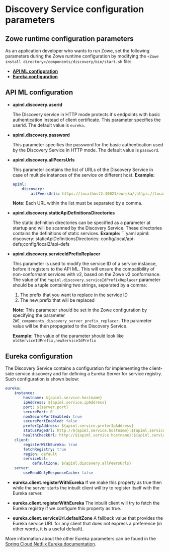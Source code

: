 # Discovery Service configuration parameters

## Zowe runtime configuration parameters

As an application developer who wants to run Zowe, set the following parameters during the Zowe runtime configuration by modifying the `<Zowe install directory>/components/discovery/bin/start.sh` file:

* **[API ML configuration](#api-ml-configuration)**
* **[Eureka configuration](#eureka-configuration)**

## API ML configuration

* **apiml.discovery.userid**

    The Discovery service in HTTP mode protects it's endpoints with basic authentication instead of client certificate. This parameter  specifies the userid. The default value is `eureka`. 

* **apiml.discovery.password**

    This parameter specifies the password for the basic authentication used by the Discovery Service in HTTP mode. The default value is `password`.
    
* **apiml.discovery.allPeersUrls**

    This parameter contains the list of URLs of the Discovery Service in case of multiple instances of the service on different host. 
    **Example:** 
    ```yaml
    apiml:
        discovery:
            allPeersUrls: https://localhost2:10021/eureka/,https://localhost3:10031/eureka/
    ```
    **Note:** Each URL within the list must be separated by a comma.
    
* **apiml.discovery.staticApiDefinitionsDirectories**

    The static definition directories can be specified as a parameter at startup and will be scanned by the Discovery Service. These directories contains the definitions of static services.
     **Example:** 
        ```yaml
        apiml:
            discovery:
                staticApiDefinitionsDirectories: config/local/api-defs;config/local2/api-defs

* **apiml.discovery.serviceIdPrefixReplacer**
    
    This parameter is used to modify the service ID of a service instance, before it registers to the API ML.
    This will ensure the compatibility of non-conformant services with v2, based on the Zowe v2 conformance.
    The value of the `*apiml.discovery.serviceIdPrefixReplacer` parameter should be a tuple containing two strings, separated by a comma:
    1. The prefix that you want to replace in the service ID
    2. The new prefix that will be replaced
    
   **Note:** This parameter should be set in the Zowe configuration by specifying the parameter `ZWE_components_discovery_server_prefix_replacer`.
    The parameter value will be then propagated to the Discovery Service. 

    **Example:**
    The value of the parameter should look like `oldServiceIdPrefix,newServiceIdPrefix`
    

## Eureka configuration

The Discovery Service contains a configuration for implementing the client-side service discovery and for defining a Eureka Server for service registry. Such configuration is shown below:

```yaml
eureka:
    instance:
        hostname: ${apiml.service.hostname}
        ipAddress: ${apiml.service.ipAddress}
        port: ${server.port}
        securePort: 0
        nonSecurePortEnabled: true
        securePortEnabled: false
        preferIpAddress: ${apiml.service.preferIpAddress}
        statusPageUrl: http://${apiml.service.hostname}:${apiml.service.port}/application/info
        healthCheckUrl: http://${apiml.service.hostname}:${apiml.service.port}/application/health
    client:
        registerWithEureka: true
        fetchRegistry: true
        region: default
        serviceUrl:
            defaultZone: ${apiml.discovery.allPeersUrls}
    server:
        useReadOnlyResponseCache: false
```

* **eureka.client.registerWithEureka**
    If we make this property as true then while the server starts the inbuilt client will try to register itself with the Eureka server.

* **eureka.client.registerWithEureka**
    The inbuilt client will try to fetch the Eureka registry if we configure this property as true.

* **eureka.client.serviceUrl.defaultZone**
    A fallback value that provides the Eureka service URL for any client that does not express a preference (in other words, it is a useful default).

More information about the other Eureka parameters can be found in the [Spring Cloud Netflix Eureka documentation](https://cloud.spring.io/spring-cloud-netflix/multi/multi__service_discovery_eureka_clients.html).
